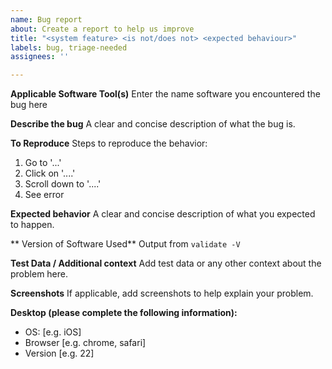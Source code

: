 ```yaml
---
name: Bug report
about: Create a report to help us improve
title: "<system feature> <is not/does not> <expected behaviour>"
labels: bug, triage-needed
assignees: ''

---
```


**Applicable Software Tool(s)**
Enter the name software you encountered the bug here

**Describe the bug**
A clear and concise description of what the bug is.

**To Reproduce**
Steps to reproduce the behavior:
1. Go to '...'
2. Click on '....'
3. Scroll down to '....'
4. See error

**Expected behavior**
A clear and concise description of what you expected to happen.

** Version of Software Used**
Output from `validate -V`

**Test Data / Additional context**
Add test data or any other context about the problem here.

**Screenshots**
If applicable, add screenshots to help explain your problem.

**Desktop (please complete the following information):**
 - OS: [e.g. iOS]
 - Browser [e.g. chrome, safari]
 - Version [e.g. 22]
